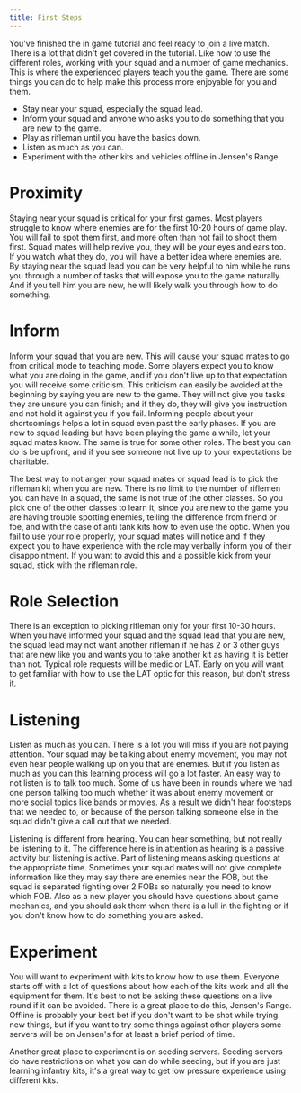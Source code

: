 ```yaml
---
title: First Steps
---
```


You've finished the in game tutorial and feel ready to join a live match.
There is a lot that didn't get covered in the tutorial. Like how to use the
different roles, working with your squad and a number of game mechanics. This is
where the experienced players teach you the game. There are some things you can
do to help make this process more enjoyable for you and them.

- Stay near your squad, especially the squad lead.
- Inform your squad and anyone who asks you to do something that you are new to
  the game.
- Play as rifleman until you have the basics down.
- Listen as much as you can.
- Experiment with the other kits and vehicles offline in Jensen's Range.

# Proximity

Staying near your squad is critical for your first games. Most players struggle
to know where enemies are for the first 10-20 hours of game play. You will fail
to spot them first, and more often than not fail to shoot them first. Squad
mates will help revive you, they will be your eyes and ears too. If you watch
what they do, you will have a better idea where enemies are. By staying near the
squad lead you can be very helpful to him while he runs you through a number of
tasks that will expose you to the game naturally. And if you tell him you are
new, he will likely walk you through how to do something.

# Inform

Inform your squad that you are new. This will cause your squad mates to go from
critical mode to teaching mode. Some players expect you to know what you are
doing in the game, and if you don't live up to that expectation you will receive
some criticism. This criticism can easily be avoided at the beginning by saying
you are new to the game. They will not give you tasks they are unsure you can
finish; and if they do, they will give you instruction and not hold it against
you if you fail. Informing people about your shortcomings helps a lot in squad
even past the early phases. If you are new to squad leading but have been
playing the game a while, let your squad mates know. The same is true for some
other roles. The best you can do is be upfront, and if you see someone not live
up to your expectations be charitable.

The best way to not anger your squad mates or squad lead is to pick the rifleman
kit when you are new. There is no limit to the number of riflemen you can have
in a squad, the same is not true of the other classes. So you pick one of the
other classes to learn it, since you are new to the game you are having trouble
spotting enemies, telling the difference from friend or foe, and with the case
of anti tank kits how to even use the optic. When you fail to use your role
properly, your squad mates will notice and if they expect you to have experience
with the role may verbally inform you of their disappointment. If you want to
avoid this and a possible kick from your squad, stick with the rifleman role.

# Role Selection

There is an exception to picking rifleman only for your first 10-30 hours. When
you have informed your squad and the squad lead that you are new, the squad lead
may not want another rifleman if he has 2 or 3 other guys that are new like you
and wants you to take another kit as having it is better than not. Typical role
requests will be medic or LAT. Early on you will want to get familiar with how
to use the LAT optic for this reason, but don't stress it.

# Listening

Listen as much as you can. There is a lot you will miss if you are not paying
attention. Your squad may be talking about enemy movement, you may not even hear
people walking up on you that are enemies. But if you listen as much as you can
this learning process will go a lot faster. An easy way to not listen is to talk
too much. Some of us have been in rounds where we had one person talking too
much whether it was about enemy movement or more social topics like bands or
movies. As a result we didn't hear footsteps that we needed to, or because of
the person talking someone else in the squad didn't give a call out that we
needed.

Listening is different from hearing. You can hear something, but not really be
listening to it. The difference here is in attention as hearing is a passive
activity but listening is active. Part of listening means asking questions at
the appropriate time. Sometimes your squad mates will not give complete
information like they may say there are enemies near the FOB, but the squad is
separated fighting over 2 FOBs so naturally you need to know which FOB. Also as
a new player you should have questions about game mechanics, and you should ask
them when there is a lull in the fighting or if you don't know how to do
something you are asked.

# Experiment

You will want to experiment with kits to know how to use them. Everyone starts
off with a lot of questions about how each of the kits work and all the
equipment for them. It's best to not be asking these questions on a live round
if it can be avoided. There is a great place to do this, Jensen's Range. Offline
is probably your best bet if you don't want to be shot while trying new things,
but if you want to try some things against other players some servers will be on
Jensen's for at least a brief period of time.

Another great place to experiment is on seeding servers. Seeding servers do have
restrictions on what you can do while seeding, but if you are just learning
infantry kits, it's a great way to get low pressure experience using different
kits.
